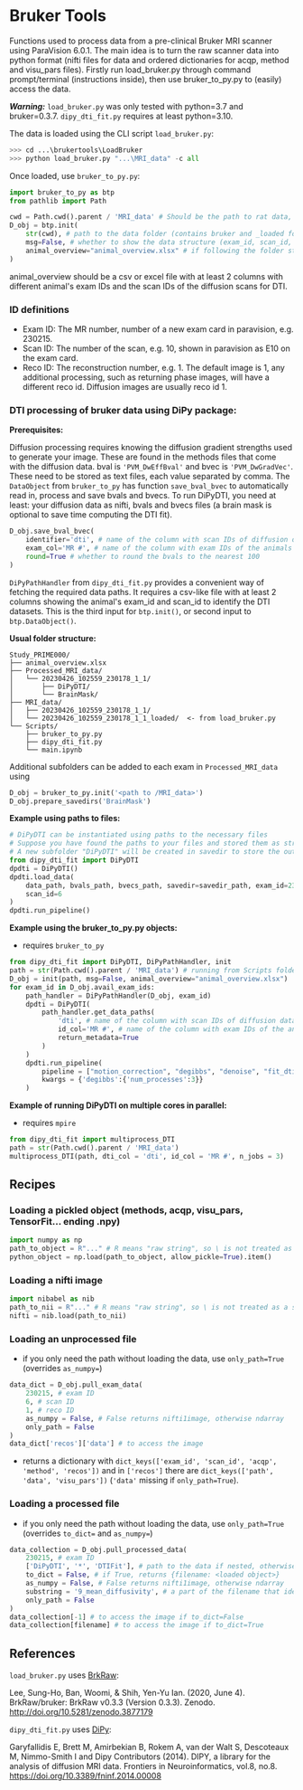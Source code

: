 # Bruker Tools

Functions used to process data from a pre-clinical Bruker MRI scanner using
ParaVision 6.0.1. The main idea is to turn the raw scanner data into python 
format (nifti files for data and ordered dictionaries for acqp, method and 
visu_pars files). Firstly run load_bruker.py through command prompt/terminal 
(instructions inside), then use bruker_to_py.py to (easily) access the data. 

***Warning:*** `load_bruker.py` was only tested with python=3.7 and bruker=0.3.7. `dipy_dti_fit.py` requires at least python=3.10.

The data is loaded using the CLI script `load_bruker.py`:
```py
>>> cd ...\brukertools\LoadBruker
>>> python load_bruker.py "...\MRI_data" -c all
```

Once loaded, use `bruker_to_py.py`:
```py
import bruker_to_py as btp
from pathlib import Path

cwd = Path.cwd().parent / 'MRI_data' # Should be the path to rat data, not the script
D_obj = btp.init(
    str(cwd), # path to the data folder (contains bruker and _loaded folders)
    msg=False, # whether to show the data structure (exam_id, scan_id, reco_id)
    animal_overview="animal_overview.xlsx" # if following the folder structure below, filename is enough, otherwise provide the absolute path
)
```
animal_overview should be a csv or excel file with at least 2 columns with different animal's exam IDs and the scan IDs of the diffusion scans for DTI.

### ID definitions

- Exam ID: The MR number, number of a new exam card in paravision, e.g. 230215.
- Scan ID: The number of the scan, e.g. 10, shown in paravision as E10 on the exam card.
- Reco ID: The reconstruction number, e.g. 1. The default image is 1, any additional processing, such as returning phase images, will have a different reco id. Diffusion images are usually reco id 1.

### DTI processing of bruker data using DiPy package:

**Prerequisites:**

Diffusion processing requires knowing the diffusion gradient strengths used to generate your image. These are found in the methods files that come with the diffusion data. bval is `'PVM_DwEffBval'` and bvec is `'PVM_DwGradVec'`. These need to be stored as text files, each value separated by comma. The `DataObject` from `bruker_to_py` has function `save_bval_bvec` to automatically read in, process and save bvals and bvecs. To run DiPyDTI, you need at least: your diffusion data as nifti, bvals and bvecs files (a brain mask is optional to save time computing the DTI fit).

```py
D_obj.save_bval_bvec(
    identifier='dti', # name of the column with scan IDs of diffusion data
    exam_col='MR #', # name of the column with exam IDs of the animals
    round=True # whether to round the bvals to the nearest 100
)
```

`DiPyPathHandler` from `dipy_dti_fit.py` provides a convenient way of fetching the required data paths. It requires a csv-like file with at least 2 columns 
showing the animal's exam_id and scan_id to identify the DTI datasets. This is 
the third input for `btp.init()`, or second input to `btp.DataObject()`.

**Usual folder structure:**

```
Study_PRIME000/
├── animal_overview.xlsx
├── Processed_MRI_data/
│   └── 20230426_102559_230178_1_1/
│       ├── DiPyDTI/
│       └── BrainMask/
├── MRI_data/
│   ├── 20230426_102559_230178_1_1/
│   └── 20230426_102559_230178_1_1_loaded/  <- from load_bruker.py
└── Scripts/
    ├── bruker_to_py.py
    ├── dipy_dti_fit.py
    └── main.ipynb
```

Additional subfolders can be added to each exam in `Processed_MRI_data` using 
```py
D_obj = bruker_to_py.init('<path to /MRI_data>')
D_obj.prepare_savedirs('BrainMask')
```

**Example using paths to files:**
```py
# DiPyDTI can be instantiated using paths to the necessary files
# Suppose you have found the paths to your files and stored them as strings
# A new subfolder "DiPyDTI" will be created in savedir to store the outputs
from dipy_dti_fit import DiPyDTI
dpdti = DiPyDTI()
dpdti.load_data(
    data_path, bvals_path, bvecs_path, savedir=savedir_path, exam_id=230215, 
    scan_id=6
)
dpdti.run_pipeline()
```

**Example using the bruker_to_py.py objects:**

* requires `bruker_to_py`

```py
from dipy_dti_fit import DiPyDTI, DiPyPathHandler, init
path = str(Path.cwd().parent / 'MRI_data') # running from Scripts folder next to MRI_data
D_obj = init(path, msg=False, animal_overview="animal_overview.xlsx")
for exam_id in D_obj.avail_exam_ids:
    path_handler = DiPyPathHandler(D_obj, exam_id)
    dpdti = DiPyDTI(
        path_handler.get_data_paths(
            'dti', # name of the column with scan IDs of diffusion data
            id_col='MR #', # name of the column with exam IDs of the animals
            return_metadata=True
        )
    )
    dpdti.run_pipeline(
        pipeline = ["motion_correction", "degibbs", "denoise", "fit_dti"],
        kwargs = {'degibbs':{'num_processes':3}}
    )
```

**Example of running DiPyDTI on multiple cores in parallel:**

* requires `mpire`

```py
from dipy_dti_fit import multiprocess_DTI
path = str(Path.cwd().parent / 'MRI_data')
multiprocess_DTI(path, dti_col = 'dti', id_col = 'MR #', n_jobs = 3)
```

## Recipes

### Loading a pickled object (methods, acqp, visu_pars, TensorFit... ending .npy) 

```py
import numpy as np
path_to_object = R"..." # R means "raw string", so \ is not treated as a special symbol
python_object = np.load(path_to_object, allow_pickle=True).item()
```

### Loading a nifti image

```py
import nibabel as nib
path_to_nii = R"..." # R means "raw string", so \ is not treated as a special symbol
nifti = nib.load(path_to_nii)
```

### Loading an unprocessed file

 * if you only need the path without loading the data, use `only_path=True` (overrides `as_numpy=`)

```py
data_dict = D_obj.pull_exam_data(
    230215, # exam ID
    6, # scan ID
    1, # reco ID
    as_numpy = False, # False returns nifti1image, otherwise ndarray
    only_path = False
)
data_dict['recos']['data'] # to access the image
```

 * returns a dictionary with `dict_keys(['exam_id', 'scan_id', 'acqp', 'method', 'recos'])` and in `['recos']` there are `dict_keys(['path', 'data', 'visu_pars'])` (`'data'` missing if `only_path=True`).

### Loading a processed file

 * if you only need the path without loading the data, use `only_path=True` (overrides `to_dict=` and `as_numpy=`)

```py
data_collection = D_obj.pull_processed_data(
    230215, # exam ID
    ['DiPyDTI', '*', 'DTIFit'], # path to the data if nested, otherwise use a single string
    to_dict = False, # if True, returns {filename: <loaded object>}
    as_numpy = False, # False returns nifti1image, otherwise ndarray
    substring = '9_mean_diffusivity', # a part of the filename that identifies the file, returns all that match
    only_path = False
)
data_collection[-1] # to access the image if to_dict=False
data_collection[filename] # to access the image if to_dict=True
```

## References

`load_bruker.py` uses [BrkRaw](https://github.com/BrkRaw/brkraw):

Lee, Sung-Ho, Ban, Woomi, & Shih, Yen-Yu Ian. (2020, June 4). BrkRaw/bruker: BrkRaw v0.3.3 (Version 0.3.3). Zenodo. http://doi.org/10.5281/zenodo.3877179

`dipy_dti_fit.py` uses [DiPy](https://github.com/dipy/dipy):

Garyfallidis E, Brett M, Amirbekian B, Rokem A, van der Walt S, Descoteaux M, Nimmo-Smith I and Dipy Contributors (2014). DIPY, a library for the analysis of diffusion MRI data. Frontiers in Neuroinformatics, vol.8, no.8. 
https://doi.org/10.3389/fninf.2014.00008